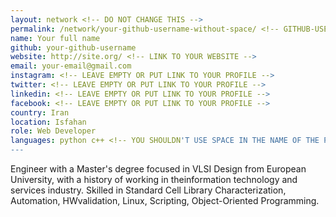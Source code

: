 ```yaml
---
layout: network <!-- DO NOT CHANGE THIS -->
permalink: /network/your-github-username-without-space/ <!-- GITHUB-USERNAME -->
name: Your full name
github: your-github-username
website: http://site.org/ <!-- LINK TO YOUR WEBSITE -->
email: your-email@gmail.com
instagram: <!-- LEAVE EMPTY OR PUT LINK TO YOUR PROFILE -->
twitter: <!-- LEAVE EMPTY OR PUT LINK TO YOUR PROFILE -->
linkedin: <!-- LEAVE EMPTY OR PUT LINK TO YOUR PROFILE -->
facebook: <!-- LEAVE EMPTY OR PUT LINK TO YOUR PROFILE -->
country: Iran
location: Isfahan
role: Web Developer
languages: python c++ <!-- YOU SHOULDN'T USE SPACE IN THE NAME OF THE PROGRAMMING LANGUAGE -->
---
```


Engineer with a Master's degree focused in VLSI Design from European University,
with a history of working in theinformation technology and services industry.
Skilled in Standard Cell Library Characterization, Automation, HWvalidation, Linux, Scripting,
Object-Oriented Programming.
